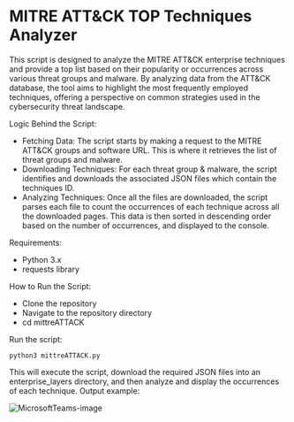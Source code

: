 # MITRE ATT&CK TOP Techniques Analyzer
This script is designed to analyze the MITRE ATT&CK enterprise techniques and provide a top list based on their popularity or occurrences across various threat groups and malware. By analyzing data from the ATT&CK database, the tool aims to highlight the most frequently employed techniques, offering a perspective on common strategies used in the cybersecurity threat landscape.

Logic Behind the Script:
- Fetching Data: The script starts by making a request to the MITRE ATT&CK groups and software URL. This is where it retrieves the list of threat groups and malware.
- Downloading Techniques: For each threat group & malware, the script identifies and downloads the associated JSON files which contain the techniques ID.
- Analyzing Techniques: Once all the files are downloaded, the script parses each file to count the occurrences of each technique across all the downloaded pages. This data is then sorted in descending order based on the number of occurrences, and displayed to the console.

Requirements:
- Python 3.x
- requests library

How to Run the Script:
- Clone the repository
- Navigate to the repository directory
- cd mittreATTACK

Run the script:
```
python3 mittreATTACK.py
```

This will execute the script, download the required JSON files into an enterprise_layers directory, and then analyze and display the occurrences of each technique. Output example:

![MicrosoftTeams-image](https://github.com/semelnyk/mittreATTACK/assets/97104452/8e0153ba-0a09-4007-b530-b8a2767b127b)

